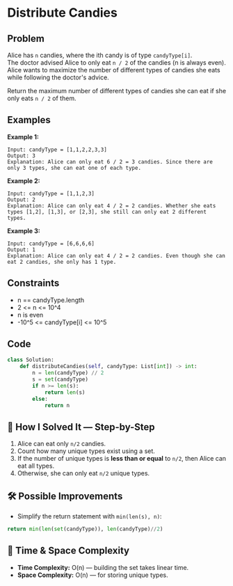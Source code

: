 # Distribute Candies

## Problem
Alice has `n` candies, where the ith candy is of type `candyType[i]`.  
The doctor advised Alice to only eat `n / 2` of the candies (n is always even).  
Alice wants to maximize the number of different types of candies she eats while following the doctor's advice.

Return the maximum number of different types of candies she can eat if she only eats `n / 2` of them.

## Examples
**Example 1:**
```
Input: candyType = [1,1,2,2,3,3]
Output: 3
Explanation: Alice can only eat 6 / 2 = 3 candies. Since there are only 3 types, she can eat one of each type.
```

**Example 2:**
```
Input: candyType = [1,1,2,3]
Output: 2
Explanation: Alice can only eat 4 / 2 = 2 candies. Whether she eats types [1,2], [1,3], or [2,3], she still can only eat 2 different types.
```

**Example 3:**
```
Input: candyType = [6,6,6,6]
Output: 1
Explanation: Alice can only eat 4 / 2 = 2 candies. Even though she can eat 2 candies, she only has 1 type.
```

## Constraints
- n == candyType.length  
- 2 <= n <= 10^4  
- n is even  
- -10^5 <= candyType[i] <= 10^5  

## Code
```python
class Solution:
    def distributeCandies(self, candyType: List[int]) -> int:
        n = len(candyType) // 2
        s = set(candyType)
        if n >= len(s):
            return len(s)
        else:
            return n
```

## 🧩 How I Solved It — Step-by-Step
1. Alice can eat only `n/2` candies.  
2. Count how many unique types exist using a set.  
3. If the number of unique types is **less than or equal** to `n/2`, then Alice can eat all types.  
4. Otherwise, she can only eat `n/2` unique types.  

## 🛠️ Possible Improvements
- Simplify the return statement with `min(len(s), n)`:
```python
return min(len(set(candyType)), len(candyType)//2)
```

## 🧠 Time & Space Complexity
- **Time Complexity:** O(n) — building the set takes linear time.  
- **Space Complexity:** O(n) — for storing unique types.  
